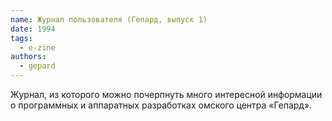 ```yaml
---
name: Журнал пользователя (Гепард, выпуск 1)
date: 1994
tags:
  - e-zine
authors:
  - gepard
---
```


Журнал, из которого можно почерпнуть много интересной информации о программных и аппаратных разработках омского центра «Гепард».
